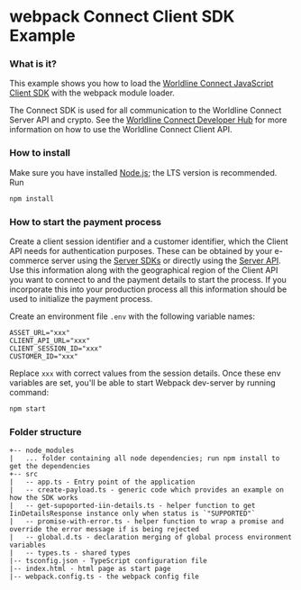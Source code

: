 # webpack Connect Client SDK Example

### What is it?

This example shows you how to load the [Worldline Connect JavaScript Client SDK](https://github.com/Worldline-Global-Collect/connect-sdk-client-js) with the webpack module loader.

The Connect SDK is used for all communication to the Worldline Connect Server API and crypto. See the [Worldline Connect Developer Hub](https://docs.connect.worldline-solutions.com/documentation/sdk/mobile/javascript/) for more information on how to use the Worldline Connect Client API.

### How to install

Make sure you have installed [Node.js](https://nodejs.org/en/); the LTS version is recommended. Run

```bash
npm install
```

### How to start the payment process

Create a client session identifier and a customer identifier, which the Client API needs for authentication purposes.
These can be obtained by your e-commerce server using the [Server SDKs](https://docs.connect.worldline-solutions.com/documentation/sdk/server/) or directly using the [Server API](https://apireference.connect.worldline-solutions.com/s2sapi/v1/index.html). 
Use this information along with the geographical region of the Client API you want to connect to and the payment details to start the process.
If you incorporate this into your production process all this information should be used to initialize the payment process.

Create an environment file `.env` with the following variable names:

```dotenv
ASSET_URL="xxx"
CLIENT_API_URL="xxx"
CLIENT_SESSION_ID="xxx"
CUSTOMER_ID="xxx"
```

Replace `xxx` with correct values from the session details. 
Once these env variables are set, you'll be able to start Webpack dev-server by running command:

```bash
npm start
```

### Folder structure

```
+-- node_modules
|   ... folder containing all node dependencies; run npm install to get the dependencies
+-- src
|   -- app.ts - Entry point of the application
|   -- create-payload.ts - generic code which provides an example on how the SDK works
|   -- get-supoported-iin-details.ts - helper function to get IinDetailsResponse instance only when status is `"SUPPORTED"`
|   -- promise-with-error.ts - helper function to wrap a promise and override the error message if is being rejected
|   -- global.d.ts - declaration merging of global process environment variables
|   -- types.ts - shared types
|-- tsconfig.json - TypeScript configuration file
|-- index.html - html page as start page
|-- webpack.config.ts - the webpack config file
```
